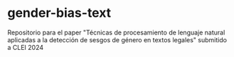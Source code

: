 # gender-bias-text
Repositorio para el paper "Técnicas de procesamiento de lenguaje natural aplicadas a la detección de sesgos de género en textos legales" submitido a CLEI 2024
